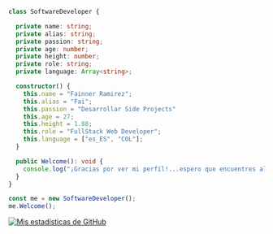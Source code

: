 
```typescript  
class SoftwareDeveloper {

  private name: string;
  private alias: string;
  private passion: string;
  private age: number;
  private height: number;
  private role: string;
  private language: Array<string>;

  constructor() {
    this.name = "Fainner Ramirez";
    this.alias = "Fai";
    this.passion = "Desarrollar Side Projects"
    this.age = 27;
    this.height = 1.88;
    this.role = "FullStack Web Developer";
    this.language = ["es_ES", "COL"];
  }

  public Welcome(): void {
    console.log("¡Gracias por ver mi perfíl!...espero que encuentres algo interesante de mi trabajo");
  }
}

const me = new SoftwareDeveloper();
me.Welcome();
```

[![Mis estadísticas de GitHub](https://github-readme-stats.vercel.app/api/pin/?username=fainnerramirez&repo=github-readme-stats)](https://github.com/anuraghazra/github-readme-stats)
